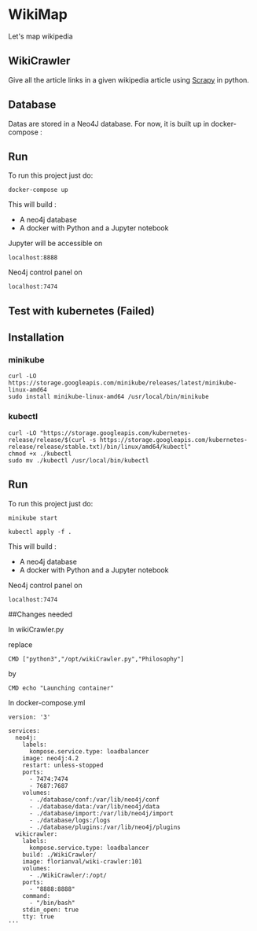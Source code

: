 # WikiMap
Let's map wikipedia

## WikiCrawler
Give all the article links in a given wikipedia article using [Scrapy](https://scrapy.org/) in python.

## Database

Datas are stored in a Neo4J database. For now, it is built up in docker-compose :

## Run
To run this project just do:

```
docker-compose up
```
This will build :
- A neo4j database
- A docker with Python and a Jupyter notebook

Jupyter will be accessible on
```
localhost:8888
```
Neo4j control panel on
```
localhost:7474
```

## Test with kubernetes (Failed)

## Installation

### minikube
```
curl -LO https://storage.googleapis.com/minikube/releases/latest/minikube-linux-amd64
sudo install minikube-linux-amd64 /usr/local/bin/minikube
```
### kubectl
```
curl -LO "https://storage.googleapis.com/kubernetes-release/release/$(curl -s https://storage.googleapis.com/kubernetes-release/release/stable.txt)/bin/linux/amd64/kubectl"
chmod +x ./kubectl
sudo mv ./kubectl /usr/local/bin/kubectl
```
## Run
To run this project just do:
```
minikube start
```
```
kubectl apply -f .
```
This will build :
- A neo4j database
- A docker with Python and a Jupyter notebook

Neo4j control panel on
```
localhost:7474
```

##Changes needed

In wikiCrawler.py

replace
```
CMD ["python3","/opt/wikiCrawler.py","Philosophy"]
```
by
```
CMD echo "Launching container"
```

In docker-compose.yml
```
version: '3'

services:
  neo4j:
    labels:
      kompose.service.type: loadbalancer
    image: neo4j:4.2
    restart: unless-stopped
    ports:
      - 7474:7474
      - 7687:7687
    volumes:
      - ./database/conf:/var/lib/neo4j/conf
      - ./database/data:/var/lib/neo4j/data
      - ./database/import:/var/lib/neo4j/import
      - ./database/logs:/logs
      - ./database/plugins:/var/lib/neo4j/plugins
  wikicrawler:
    labels:
      kompose.service.type: loadbalancer
    build: ./WikiCrawler/
    image: florianval/wiki-crawler:101
    volumes:
      - ./WikiCrawler/:/opt/
    ports:
      - "8888:8888"
    command:
      - "/bin/bash"
    stdin_open: true
    tty: true
'''

